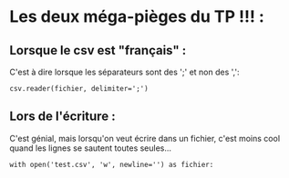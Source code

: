 # Les deux méga-pièges du TP !!! :

## Lorsque le csv est "français" :
C'est à dire lorsque les séparateurs sont des ';' et non des ',':

```
csv.reader(fichier, delimiter=';')
```


## Lors de l'écriture :
C'est génial, mais lorsqu'on veut écrire dans un fichier, c'est moins cool quand les lignes se sautent toutes seules...

```
with open('test.csv', 'w', newline='') as fichier:
```